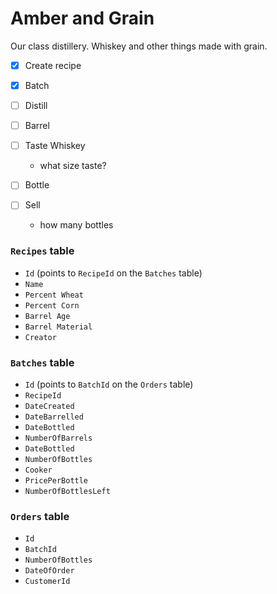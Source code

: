 # Amber and Grain
Our class distillery. Whiskey and other things made with grain.

- [x] Create recipe

- [x] Batch

- [ ] Distill

- [ ] Barrel

- [ ] Taste Whiskey
  - what size taste?

- [ ] Bottle

- [ ] Sell
  - how many bottles

### `Recipes` table
- `Id` (points to `RecipeId` on the `Batches` table)
- `Name`
- `Percent Wheat`
- `Percent Corn`
- `Barrel Age`
- `Barrel Material`
- `Creator`

### `Batches` table
- `Id` (points to `BatchId` on the `Orders` table)
- `RecipeId`
- `DateCreated`
- `DateBarrelled`
- `DateBottled`
- `NumberOfBarrels`
- `DateBottled`
- `NumberOfBottles`
- `Cooker`
- `PricePerBottle`
- `NumberOfBottlesLeft`

### `Orders` table
- `Id`
- `BatchId`
- `NumberOfBottles`
- `DateOfOrder`
- `CustomerId`
  
  
  
  
  
  
  
  
  
  
  
  
  
  
  
  
  
  
  
  
  
  
